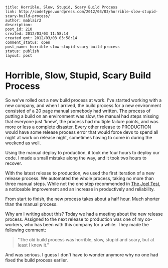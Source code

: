 ```
title: Horrible, Slow, Stupid, Scary Build Process
link: http://codetype.wordpress.com/2012/03/03/horrible-slow-stupid-scary-build-process/
author: mablair2
description:
post_id: 210
created: 2012/03/03 11:58:14
created_gmt: 2012/03/03 03:58:14
comment_status: open
post_name: horrible-slow-stupid-scary-build-process
status: publish
layout: post
```

# Horrible, Slow, Stupid, Scary Build Process

So we've rolled out a new build process at work. I've started working with a new company, and when I arrived, the build process for a new environment consisted of a 20 page manual somebody had written. The process of putting a build on an environment was slow, the manual had steps missing that everyone just 'knew', the process had multiple failure points, and was more or less a complete disaster. Every other release to PRODUCTION would have some release process error that would force devs to spend all night at work on release night, sometimes having to come in during the weekend as well.

Using the manual deploy to production, it took me four hours to deploy our code. I made a small mistake along the way, and it took two hours to recover.

With the latest release to production, we used the first iteration of a new release process. We automated the whole process, taking no more than three manual steps. While not the one step recommended in [The Joel Test](http://www.joelonsoftware.com/articles/fog0000000043.html), a noticeable improvement and an increase in productively and reliability.

From start to finish, the new process takes about a half hour. Much shorter than the manual process.

Why am I writing about this? Today we had a meeting about the new release process. Assigned to the next release to production was one of my co-workers, who has been with this company for a while. They made the following comment:

> "The old build process was horrible, slow, stupid and scary, but at least I knew it."

And was serious. I guess I don't have to wonder anymore why no one had fixed the build process earlier.